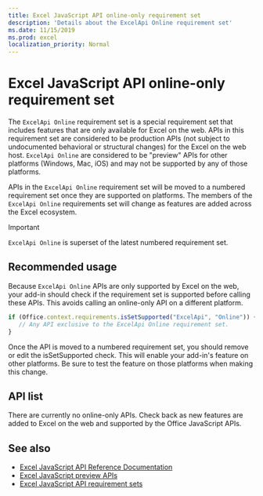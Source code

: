 ```yaml
---
title: Excel JavaScript API online-only requirement set
description: 'Details about the ExcelApi Online requirement set'
ms.date: 11/15/2019
ms.prod: excel
localization_priority: Normal
---
```


# Excel JavaScript API online-only requirement set

The `ExcelApi Online` requirement set is a special requirement set that includes features that are only available for Excel on the web. APIs in this requirement set are considered to be production APIs (not subject to undocumented behavioral or structural changes) for the Excel on the web host. `ExcelApi Online` are considered to be "preview" APIs for other platforms (Windows, Mac, iOS) and may not be supported by any of those platforms.

APIs in the `ExcelApi Online` requirement set will be moved to a numbered requirement set once they are supported on platforms. The members of the `ExcelApi Online` requirements set will change as features are added across the Excel ecosystem.

> [!IMPORTANT]
> `ExcelApi Online` is superset of the latest numbered requirement set.

## Recommended usage

Because `ExcelApi Online` APIs are only supported by Excel on the web, your add-in should check if the requirement set is supported before calling these APIs. This avoids calling an online-only API on a different platform.

```js
if (Office.context.requirements.isSetSupported("ExcelApi", "Online")) {
   // Any API exclusive to the ExcelApi Online requirement set.
}
```

Once the API is moved to a numbered requirement set, you should remove or edit the isSetSupported check. This will enable your add-in's feature on other platforms. Be sure to test the feature on those platforms when making this change.

## API list

There are currently no online-only APIs. Check back as new features are added to Excel on the web and supported by the Office JavaScript APIs.

## See also

- [Excel JavaScript API Reference Documentation](/javascript/api/excel?view=excel-js-online)
- [Excel JavaScript preview APIs](./excel-preview-apis.md)
- [Excel JavaScript API requirement sets](./excel-api-requirement-sets.md)